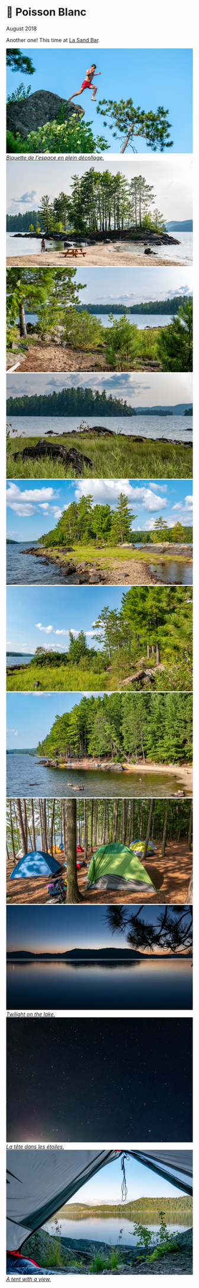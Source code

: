 # 🐠 Poisson Blanc
August 2018

Another one! This time at [La Sand Bar](http://poissonblanc.ca/en/site/55c-la-sand-bar/).

[![P2570602](/photos/hd/P2570602.jpg) *Biquette de l'espace en plein décollage.*](/photos/P2570602.md)
[![P2570625](/photos/hd/P2570625.jpg)](/photos/P2570625.md)
[![P2570638](/photos/hd/P2570638.jpg)](/photos/P2570638.md)
[![P2570649](/photos/hd/P2570649.jpg)](/photos/P2570649.md)
[![P2570662](/photos/hd/P2570662.jpg)](/photos/P2570662.md)
[![P2570665](/photos/hd/P2570665.jpg)](/photos/P2570665.md)
[![P2570667](/photos/hd/P2570667.jpg)](/photos/P2570667.md)
[![P2570685](/photos/hd/P2570685.jpg)](/photos/P2570685.md)
[![P2570693](/photos/hd/P2570693.jpg) *Twilight on the lake.*](/photos/P2570693.md)
[![P2570720](/photos/hd/P2570720.jpg) *La tête dans les étoiles.*](/photos/P2570720.md)
[![P2570735](/photos/hd/P2570735.jpg) *A tent with a view.*](/photos/P2570735.md)
